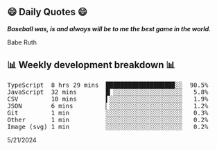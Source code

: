 ## 😄 Daily Quotes 😄

_**Baseball was, is and always will be to me the best game in the world.**_

Babe Ruth



## 📊 Weekly development breakdown 📊

<pre>TypeScript  8 hrs 29 mins  ██████████████████▉░░  90.5%
JavaScript  32 mins        █▏░░░░░░░░░░░░░░░░░░░   5.8%
CSV         10 mins        ▍░░░░░░░░░░░░░░░░░░░░   1.9%
JSON        6 mins         ▏░░░░░░░░░░░░░░░░░░░░   1.2%
Git         1 min          ░░░░░░░░░░░░░░░░░░░░░   0.3%
Other       1 min          ░░░░░░░░░░░░░░░░░░░░░   0.2%
Image (svg) 1 min          ░░░░░░░░░░░░░░░░░░░░░   0.2%</pre>

5/21/2024
